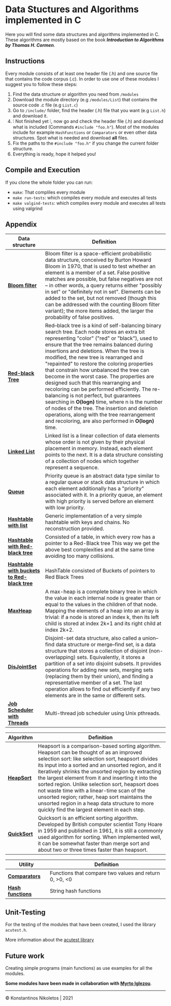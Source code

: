 

# Data Stuctures and Algorithms implemented in C 
Here you will find some data structures and algorithms implemented in C. These algorithms are mostly based on the book ___Introduction to Algorithms by Thomas H. Cormen___.

## Instructions
Every module consists of at least one header file (.h) and one source file that contains the code corpus (.c). In order to use one of these modules I suggest you to follow these steps:

 1. Find the data structure or algorithm you need from ```/modules```
 2. Download the module directory (e.g ```/modules/List```) that contains the source code .c file (e.g ```List.c```) 
 3. Go to ```/include/``` folder, find the header (.h) file that you want (e.g ```List.h```) and download it.
 4. ❕ Not finished yet ❕, now go and check the header file (.h) and download  what is included (Commands ```#include "foo.h"```). Most of the modules include for example ```HashFunctions``` or ```Comparators``` or even other data structures. Spot what is needed and download __all__ files.
 5. Fix the paths to the ```#include "foo.h"``` if you change the current folder structure.
 6. Everything is ready, hope it helped you!

## Compile and Execution
If you clone the whole folder you can run:
- ```make```: That compliles every module 
- ```make run-tests```: which compiles every module and executes all tests
- ```make valgind-tests```:  which compiles every module and executes all tests using valgrind

## Appendix

| Data structure | Definition |
| --- | --- |
| [__Bloom filter__](https://github.com/Nikoletos-K/Data-Structures-and-Algorithms-in-C/tree/main/modules/BloomFilter) | Bloom filter is a space-efficient probabilistic data structure, conceived by Burton Howard Bloom in 1970, that is used to test whether an element is a member of a set. False positive matches are possible, but false negatives are not – in other words, a query returns either "possibly in set" or "definitely not in set". Elements can be added to the set, but not removed (though this can be addressed with the counting Bloom filter variant); the more items added, the larger the probability of false positives. |
| [__Red-black Tree__](https://github.com/Nikoletos-K/Data-Structures-and-Algorithms-in-C/tree/main/modules/RBTree) | Red–black tree is a kind of self-balancing binary search tree. Each node stores an extra bit representing "color" ("red" or "black"), used to ensure that the tree remains balanced during insertions and deletions. When the tree is modified, the new tree is rearranged and "repainted" to restore the coloring properties that constrain how unbalanced the tree can become in the worst case. The properties are designed such that this rearranging and recoloring can be performed efficiently. The re-balancing is not perfect, but guarantees searching in __O(logn)__ time, where n is the number of nodes of the tree. The insertion and deletion operations, along with the tree rearrangement and recoloring, are also performed in __O(logn)__ time. |
| [__Linked List__](https://github.com/Nikoletos-K/Data-Structures-and-Algorithms-in-C/tree/main/modules/List) | Linked list is a linear collection of data elements whose order is not given by their physical placement in memory. Instead, each element points to the next. It is a data structure consisting of a collection of nodes which together represent a sequence. |
| [__Queue__](https://github.com/Nikoletos-K/Data-Structures-and-Algorithms-in-C/tree/main/modules/Queue) | Priority queue is an abstract data type similar to a regular queue or stack data structure in which each element additionally has a "priority" associated with it. In a priority queue, an element with high priority is served before an element with low priority. |
| [__Hashtable with list__](https://github.com/Nikoletos-K/Data-Structures-and-Algorithms-in-C/tree/main/modules/HashTable_withList) | Generic implementation of a very simple hashtable with keys and chains. No reconstruction provided. |
| [__Hashtable with Red-black tree__](https://github.com/Nikoletos-K/Data-Structures-and-Algorithms-in-C/tree/main/modules/HashTable_withRBT) | Consisted of a table, in which every row has a pointer to a Red-Black tree This way we get the above best complexities and at the same time avoiding too many collisions. |
| [__Hashtable with buckets to Red-black tree__](https://github.com/Nikoletos-K/Data-Structures-and-Algorithms-in-C/tree/main/modules/HashTable_withBucketstoRBT) | HashTable consisted of Buckets of pointers to Red Black Trees |
| [__MaxHeap__](https://github.com/Nikoletos-K/Data-Structures-and-Algorithms-in-C/tree/main/modules/MaxHeap) | A max-heap is a complete binary tree in which the value in each internal node is greater than or equal to the values in the children of that node. Mapping the elements of a heap into an array is trivial: if a node is stored an index k, then its left child is stored at index 2k+1 and its right child at index 2k+2. |
| [__DisJointSet__](https://github.com/Nikoletos-K/Data-Structures-and-Algorithms-in-C/tree/main/modules/DisJointSet) | Disjoint-set data structure, also called a union–find data structure or merge–find set, is a data structure that stores a collection of disjoint (non-overlapping) sets. Equivalently, it stores a partition of a set into disjoint subsets. It provides operations for adding new sets, merging sets (replacing them by their union), and finding a representative member of a set. The last operation allows to find out efficiently if any two elements are in the same or different sets. |
| [__Job Scheduler with Threads__](https://github.com/Nikoletos-K/Data-Structures-and-Algorithms-in-C/tree/main/modules/JobScheduler) | Multi-thread job scheduler using Unix pthreads. |


| Algorithm | Definition |
| --- | --- |
| [__HeapSort__](https://github.com/Nikoletos-K/Data-Structures-and-Algorithms-in-C/tree/main/modules/HeapSort) | Heapsort is a comparison-based sorting algorithm. Heapsort can be thought of as an improved selection sort: like selection sort, heapsort divides its input into a sorted and an unsorted region, and it iteratively shrinks the unsorted region by extracting the largest element from it and inserting it into the sorted region. Unlike selection sort, heapsort does not waste time with a linear-time scan of the unsorted region; rather, heap sort maintains the unsorted region in a heap data structure to more quickly find the largest element in each step. |
| [__QuickSort__](https://github.com/Nikoletos-K/Data-Structures-and-Algorithms-in-C/tree/main/modules/QuickSort) | Quicksort is an efficient sorting algorithm. Developed by British computer scientist Tony Hoare in 1959 and published in 1961, it is still a commonly used algorithm for sorting. When implemented well, it can be somewhat faster than merge sort and about two or three times faster than heapsort. |



| Utility | Definition |
| --- | --- |
| [__Comparators__](https://github.com/Nikoletos-K/Data-Structures-and-Algorithms-in-C/tree/main/modules/Comparators) | Functions that compare two values and return 0, \>0, <0 |
| [__Hash functions__](https://github.com/Nikoletos-K/Data-Structures-and-Algorithms-in-C/tree/main/modules/HashFunctions) | String hash functions |


## Unit-Testing
For the testing of the modules that have been created, I used the library ```acutest.h```.


More information about the [acutest library](https://github.com/mity/acutest)

## Future work
Creating simple programs (main functions) as use examples for all the modules.


__Some modules have been made in collaboration with [Myrto Iglezou](https://github.com/Myrto-Iglezou)__.

---

© Konstantinos Nikoletos | 2021
